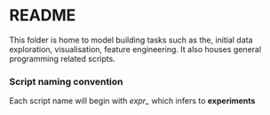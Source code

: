 # README

This folder is home to model building tasks such as the, initial data exploration, visualisation, feature engineering. It also houses general programming related scripts.

### Script naming convention

Each script name will begin with *expr_* which infers to **experiments**
 